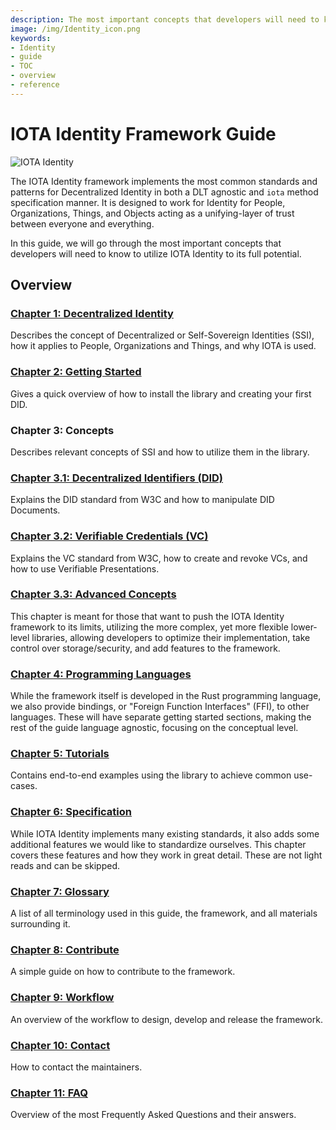 ```yaml
---
description: The most important concepts that developers will need to know to utilize IOTA Identity to its full potential.
image: /img/Identity_icon.png
keywords:
- Identity
- guide
- TOC
- overview
- reference
---
```


# IOTA Identity Framework Guide

![IOTA Identity](/img/Banner/banner_identity.svg)

The IOTA Identity framework implements the most common standards and patterns for Decentralized Identity in both a DLT agnostic and `iota` method specification manner. It is designed to work for Identity for People, Organizations, Things, and Objects acting as a unifying-layer of trust between everyone and everything.

In this guide, we will go through the most important concepts that developers will need to know to utilize IOTA Identity to its full potential.

## Overview

### [Chapter 1: Decentralized Identity](./decentralized_identity)

Describes the concept of Decentralized or Self-Sovereign Identities (SSI), how it applies to People, Organizations and Things, and why IOTA is used.

### [Chapter 2: Getting Started](./getting_started/overview)

Gives a quick overview of how to install the library and creating your first DID.

### Chapter 3: Concepts

Describes relevant concepts of SSI and how to utilize them in the library.
### [Chapter 3.1: Decentralized Identifiers (DID)](./concepts/decentralized_identifiers/overview)

Explains the DID standard from W3C and how to manipulate DID Documents.

### [Chapter 3.2: Verifiable Credentials (VC)](./concepts/verifiable_credentials/overview)

Explains the VC standard from W3C, how to create and revoke VCs, and how to use Verifiable Presentations.

### [Chapter 3.3: Advanced Concepts](./concepts/advanced/overview)

This chapter is meant for those that want to push the IOTA Identity framework to its limits, utilizing the more complex, yet more flexible lower-level libraries, allowing developers to optimize their implementation, take control over storage/security, and add features to the framework. 

### [Chapter 4: Programming Languages](./libraries/overview)


While the framework itself is developed in the Rust programming language, we also provide bindings, or "Foreign Function Interfaces" (FFI), to other languages. These will have separate getting started sections, making the rest of the guide language agnostic, focusing on the conceptual level. 

### [Chapter 5: Tutorials](./tutorials/overview)
Contains end-to-end examples using the library to achieve common use-cases.

### [Chapter 6: Specification](./specs/overview)

While IOTA Identity implements many existing standards, it also adds some additional features we would like to standardize ourselves. This chapter covers these features and how they work in great detail. These are not light reads and can be skipped. 


### [Chapter 7: Glossary](./glossary)

A list of all terminology used in this guide, the framework, and all materials surrounding it. 

### [Chapter 8: Contribute](./contribute)

A simple guide on how to contribute to the framework.

### [Chapter 9: Workflow](./workflow)
An overview of the workflow to design, develop and release the framework.
### [Chapter 10: Contact](./contact)

How to contact the maintainers.

### [Chapter 11: FAQ](./faq)

Overview of the most Frequently Asked Questions and their answers.
